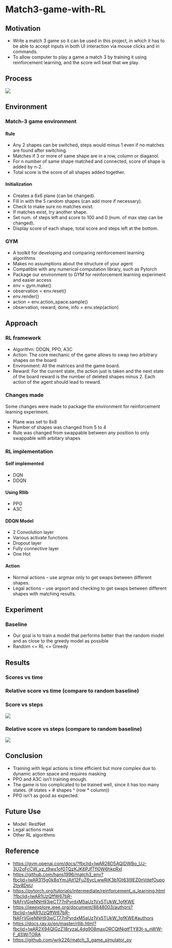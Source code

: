 # Match3-game-with-RL
## Motivation
* Write a match 3 game so it can be used in this project, in which it has to be able to accept inputs in both UI interaction via mouse clicks and in commands.
* To allow computer to play a game a match 3 by training it using reinforcement learning, and the score will beat that we play.
## Process
![](https://user-images.githubusercontent.com/43957213/126824221-f968842c-3a58-48aa-9b71-717a94e68fdf.png)
## Environment 
### Match-3 game environment
#### Rule
* Any 2 shapes can be switched, steps would minus 1 even if no matches are found after switching.
* Matches if 3 or more of same shape are in a row, column or diaganol. 
* For n number of same shape matched and connected, score of shape is added by n-2.
* Total score is the score of all shapes added together.
#### Initialization
* Creates a 6x6 plane (can be changed).
* Fill in with the 5 random shapes (can add more if necessary).
* Check to make sure no matches exist.
* If matches exist, try another shape.
* Set num. of steps left and score to 100 and 0 (num. of max step can be changed).
* Display score of each shape, total score and steps left at the bottom.
### GYM
* A toolkit for developing and comparing reinforcement learning algorithms
* Makes no assumptions about the structure of your agent
* Compatible with any numerical computation library, such as Pytorch
* Package our environment to GYM for reinforcement learning experiment and easier access
* env = gym.make()
* observation = env.reset()
* env.render()
* action = env.action_space.sample() 
* observation, reward, done, info = env.step(action)
## Approach
### RL framework
* Algorithm: DDQN, PPO, A3C
* Action: The core mechanic of the game allows to swap two arbitrary shapes on the board
* Environment: All the matrices and the game board.
* Reward: For the current state, the action just is taken and the next state of the board reward is the number of deleted shapes minus 2. Each action of the agent should lead to reward.
### Changes made
Some changes were made to package the environment for reinforcement learning experiment.
* Plane was set to 8x8
* Number of shapes was changed from 5 to 4
* Rule was changed from swappable between any position to only swappable with arbitary shapes
### RL implementation
#### Self implemented
* DQN
* DDQN
#### Using Rllib
* PPO
* A3C
#### DDQN Model
* 2 Convolution layer
* Various activate functions
* Dropout layer
* Fully connective layer
* One Hot
#### Action
* Normal actions – use argmax only to get swaps between different shapes.
* Legal actions – use argsort and checking to get swaps between different shapes with matching results.
## Experiment 
### Baseline
* Our goal is to train a model that performs better than the random model and as close to the greedy model as possible
* Random <= RL <= Greedy
## Results
### Scores vs time

### Relative score vs time (compare to random baseline)
### Score vs steps
![](https://user-images.githubusercontent.com/43957213/126824340-475fd4ef-28df-47be-9e1a-770780260535.png)
### Relative score vs steps (compare to random baseline)
![](https://user-images.githubusercontent.com/43957213/126824341-d64c1835-f4c4-46d2-80ac-3ebc48b7a965.png)
## Conclusion
* Training with legal actions is time efficient but more complex due to dynamic action space and requires masking
* PPO and A3C isn’t training enough.
* The game is too complicated to be trained well, since it has too many states. (# states = # shapes ^ (row * column))
* PPO isn’t as good as expected.
## Future Use
* Model: RestNet
* Legal actions mask
* Other RL algorithms
## Reference
* https://gym.openai.com/docs/?fbclid=IwAR28D5AQlDWBo_UJ-3U2oFcCW_yz_t9wx1of0TQzKJK6PJfTfI0W6hkpRxI
* https://github.com/hans1996/match3_env?fbclid=IwAR315g0k8qYmJAjt12FuZ6ycLwwRiK3b1Gt63l9EZ0nVdefOupo2tiy8DeU
* https://pytorch.org/tutorials/intermediate/reinforcement_q_learning.html?fbclid=IwAR1UzQffW67bR-NAFrVGjeNNH93jeCT77nPyrdxM5aUz1Vx5TUkW_1gfKWE
* https://ieeexplore.ieee.org/document/8848003/authors?fbclid=IwAR1UzQffW67bR-NAFrVGjeNNH93jeCT77nPyrdxM5aUz1Vx5TUkW_1gfKWE#authors
* https://docs.ray.io/en/master/rllib.html?fbclid=IwAR2X94QIGzZ18ryzaL4dg908maxORCQtNjqtfTY83t-s_nWW-F_4SWjTORA
* https://github.com/wrk226/match_3_game_simulator_py
